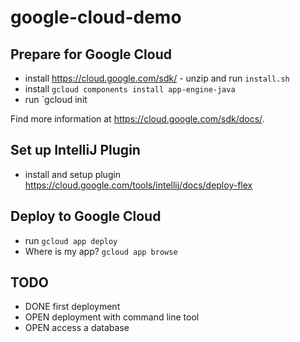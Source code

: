 # google-cloud-demo


## Prepare for Google Cloud

- install https://cloud.google.com/sdk/ - unzip and run `install.sh`
- install `gcloud components install app-engine-java`
- run `gcloud init

Find more information at https://cloud.google.com/sdk/docs/.

## Set up IntelliJ Plugin

- install and setup plugin https://cloud.google.com/tools/intellij/docs/deploy-flex

## Deploy to Google Cloud

- run `gcloud app deploy`
- Where is my app? `gcloud app browse`


## TODO

- DONE first deployment
- OPEN deployment with command line tool
- OPEN access a database
